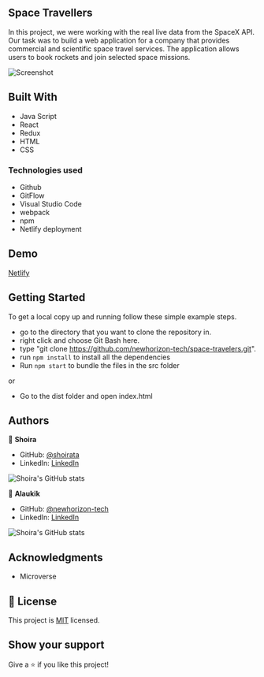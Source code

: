 ## Space Travellers

In this project, we were working with the real live data from the SpaceX API. Our task was to build a web application for a company that provides commercial and scientific space travel services. The application allows users to book rockets and join selected space missions.

![Screenshot](https://user-images.githubusercontent.com/62493636/147067263-2082b3fb-13c1-426b-8727-09554c778a89.png)

## Built With

- Java Script
- React
- Redux
- HTML
- CSS

### Technologies used

- Github
- GitFlow
- Visual Studio Code
- webpack
- npm
- Netlify deployment

## Demo

[Netlify](https://happy-darwin-85979d.netlify.app)


## Getting Started

To get a local copy up and running follow these simple example steps.

- go to the directory that you want to clone the repository in.
- right click and choose Git Bash here.
- type "git clone https://github.com/newhorizon-tech/space-travelers.git".
- run `npm install` to install all the dependencies
- Run `npm start` to bundle the files in the src folder

or

- Go to the dist folder and open index.html

## Authors

👤 **Shoira**

- GitHub: [@shoirata](https://github.com/shoirata)
- LinkedIn: [LinkedIn](https://www.linkedin.com/in/shoira-tashpulatova-bab4a7122/)

![Shoira's GitHub stats](https://github-readme-stats.vercel.app/api?username=shoirata&count_private=true&theme=dark&show_icons=true)

👤 **Alaukik**

- GitHub: [@newhorizon-tech](https://github.com/newhorizon-tech)
- LinkedIn: [LinkedIn](https://www.linkedin.com/in/alaukik-tech)

![Shoira's GitHub stats](https://github-readme-stats.vercel.app/api?username=newhorizon-tech&count_private=true&theme=dark&show_icons=true)

## Acknowledgments

- Microverse

## 📝 License

This project is [MIT](MIT.md) licensed.

## Show your support

Give a ⭐️ if you like this project!
